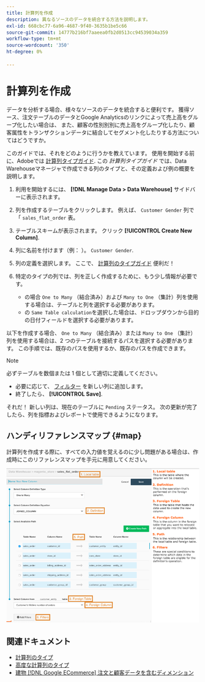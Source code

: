 ```yaml
---
title: 計算列を作成
description: 異なるソースのデータを統合する方法を説明します。
exl-id: 668cbc77-6a96-4687-9f40-3635b1be5c66
source-git-commit: 14777b216bf7aaeea0fb2d0513cc94539034a359
workflow-type: tm+mt
source-wordcount: '350'
ht-degree: 0%

---
```


# 計算列を作成

データを分析する場合、様々なソースのデータを統合すると便利です。 獲得ソース、注文テーブルのデータとGoogle Analyticsのリンクによって売上高をグループ化したい場合は、 また、顧客の性別別別に売上高をグループ化したり、顧客属性をトランザクションデータに結合してセグメント化したりする方法についてはどうですか。

このガイドでは、それをどのように行うかを教えています。 使用を開始する前に、Adobeでは [計算列タイプガイド](../../data-analyst/data-warehouse-mgr/calc-column-types.md). この _計算列タイプガイド_ では、Data Warehouseマネージャで作成できる列のタイプと、その定義および例の概要を説明します。

1. 利用を開始するには、 **[!DNL Manage Data > Data Warehouse]** サイドバーに表示されます。

1. 列を作成するテーブルをクリックします。 例えば、 `Customer Gender` 列で「 `sales_flat_order` 表。

1. テーブルスキームが表示されます。 クリック **[!UICONTROL Create New Column]**.

1. 列に名前を付けます（例： ）。 `Customer Gender`.

1. 列の定義を選択します。 ここで、 [計算列のタイプガイド](../data-warehouse-mgr/calc-column-types.md) 便利だ！

1. 特定のタイプの列では、列を正しく作成するために、もう少し情報が必要です。
   * の場合 `One to Many` （結合済み）および `Many to One` （集計）列を使用する場合は、テーブルと列を選択する必要があります。
   * の `Same Table calculation`を選択した場合は、ドロップダウンから目的の日付フィールドを選択する必要があります。

以下を作成する場合、 `One to Many` （結合済み）または `Many to One` （集計）列を使用する場合は、2 つのテーブルを接続するパスを選択する必要があります。 この手順では、既存のパスを使用するか、既存のパスを作成できます。

>[!NOTE]
>
>必ずテーブルを数個または 1 個として適切に定義してください。

* 必要に応じて、 [フィルター](../../data-user/reports/ess-manage-data-filters.md) を新しい列に追加します。
* 終了したら、 **[!UICONTROL Save]**.

それだ！ 新しい列は、現在のテーブルに `Pending` ステータス。 次の更新が完了したら、列を指標およびレポートで使用できるようになります。

## ハンディリファレンスマップ {#map}

計算列を作成する際に、すべての入力値を覚えるのに少し問題がある場合は、作成時にこのリファレンスマップを手元に用意してください。

![](../../assets/Calculated_Columns_Example.png)

## 関連ドキュメント

* [計算列のタイプ](../data-warehouse-mgr/calc-column-types.md)
* [高度な計算列のタイプ](../data-warehouse-mgr/adv-calc-columns.md)
* [建物 [!DNL Google ECommerce] 注文と顧客データを含むディメンション](../data-warehouse-mgr/bldg-google-ecomm-dim.md)
